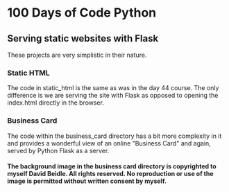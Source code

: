 # 100 Days of Code Python

## Serving static websites with Flask
These projects are very simplistic in their nature. 

### Static HTML
The code in static_html is the same as was in the day 44 course. The 
only difference is we are serving the site with Flask as opposed
to opening the index.html directly in the browser. 

### Business Card
The code within the business_card directory has a bit more 
complexity in it and provides a wonderful view of an online
"Business Card" and again, served by Python Flask as a server.

#### The background image in the business card directory is copyrighted to myself David Beidle. All rights reserved. No reproduction or use of the image is permitted without written consent by myself.